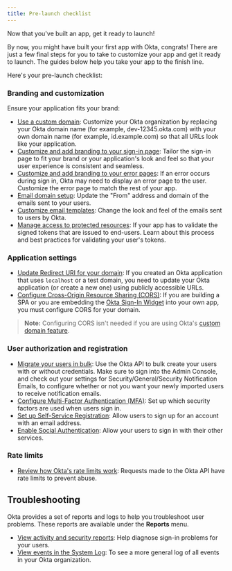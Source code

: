 ```yaml
---
title: Pre-launch checklist
---
```


Now that you've built an app, get it ready to launch!

By now, you might have built your first app with Okta, congrats! There are just a few final steps for you to take to customize your app and get it ready to launch. The guides below help you take your app to the finish line.

Here's your pre-launch checklist:

### Branding and customization

Ensure your application fits your brand:

* [Use a custom domain](/docs/guides/custom-url-domain/): Customize your Okta organization by replacing your Okta domain name (for example, dev-12345.okta.com) with your own domain name (for example, id.example.com) so that all URLs look like your application.
* [Customize and add branding to your sign-in page](/docs/guides/style-the-widget/): Tailor the sign-in page to fit your brand or your application's look and feel so that your user experience is consistent and seamless.
* [Customize and add branding to your error pages](/docs/guides/custom-error-pages/): If an error occurs during sign in, Okta may need to display an error page to the user. Customize the error page to match the rest of your app.
* [Email domain setup](/docs/guides/email-customization/configure-custom-email-domain/): Update the "From" address and domain of the emails sent to your users.
* [Customize email templates](/docs/guides/email-customization/customize-email-templates/): Change the look and feel of the emails sent to users by Okta.
* [Manage access to protected resources](/docs/guides/validate-access-tokens/go/overview/): If your app has to validate the signed tokens that are issued to end-users. Learn about this process and best practices for validating your user's tokens.

### Application settings

* [Update Redirect URI for your domain](/docs/guides/sign-into-web-app/): If you created an Okta application that uses `localhost` or a test domain, you need to update your Okta application (or create a new one) using publicly accessible URLs.
* [Configure Cross-Origin Resource Sharing (CORS)](/docs/guides/enable-cors/): If you are building a SPA or you are embedding the [Okta Sign-In Widget](/code/javascript/okta_sign-in_widget/) into your own app, you must configure CORS for your domain.

> **Note:** Configuring CORS isn't needed if you are using Okta's [custom domain feature](/docs/guides/custom-url-domain/main/#enable-the-custom-domain).

### User authorization and registration

* [Migrate your users in bulk](/docs/guides/migrate-to-okta/bulk-migration-with-credentials/): Use the Okta API to bulk create your users with or without credentials. Make sure to sign into the Admin Console, and check out your settings for Security/General/Security Notification Emails, to configure whether or not you want your newly imported users to receive notification emails.
* [Configure Multi-Factor Authentication (MFA)](/docs/guides/mfa/ga/set-up-org/): Set up which security factors are used when users sign in.
* [Set up Self-Service Registration](/docs/guides/set-up-self-service-registration/): Allow users to sign up for an account with an email address.
* [Enable Social Authentication](/docs/guides/add-an-external-idp/): Allow your users to sign in with their other services.

### Rate limits

* [Review how Okta's rate limits work](/docs/reference/rate-limits/): Requests made to the Okta API have rate limits to prevent abuse.

## Troubleshooting

Okta provides a set of reports and logs to help you troubleshoot user problems. These reports are available under the **Reports** menu.

* [View activity and security reports](https://help.okta.com/okta_help.htm?id=ext_Reports): Help diagnose sign-in problems for your users.
* [View events in the System Log](https://help.okta.com/okta_help.htm?id=ext_Reports_SysLog): To see a more general log of all events in your Okta organization.
